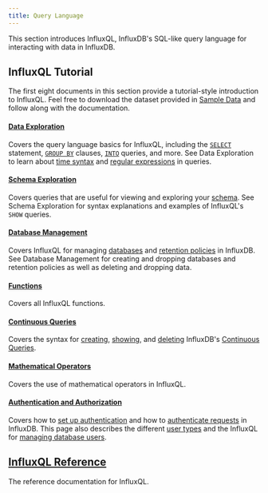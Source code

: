 ```yaml
---
title: Query Language
---
```


This section introduces InfluxQL, InfluxDB's SQL-like query language for
interacting with data in InfluxDB.

## InfluxQL Tutorial
The first eight documents in this section provide a tutorial-style introduction
to InfluxQL.
Feel free to download the dataset provided in
[Sample Data](/influxdb/v1.0/query_language/data_download/) and follow along
with the documentation.

#### [Data Exploration](/influxdb/v1.0/query_language/data_exploration/)

Covers the query language basics for InfluxQL, including the
[`SELECT`](/influxdb/v1.0/query_language/data_exploration/#the-select-statement-and-the-where-clause)
statement,
[`GROUP BY`](/influxdb/v1.0/query_language/data_exploration/#the-group-by-clause) clauses,
[`INTO`](/influxdb/v1.0/query_language/data_exploration/#the-into-clause) queries, and more.
See Data Exploration to learn about
[time syntax](/influxdb/v1.0/query_language/data_exploration/#time-syntax-in-queries) and
[regular expressions](/influxdb/v1.0/query_language/data_exploration/#regular-expressions-in-queries) in
queries.

#### [Schema Exploration](/influxdb/v1.0/query_language/schema_exploration/)

Covers queries that are useful for viewing and exploring your
[schema](/influxdb/v1.0/concepts/glossary/#schema).
See Schema Exploration for syntax explanations and examples of InfluxQL's `SHOW`
queries.

#### [Database Management](/influxdb/v1.0/query_language/database_management/)

Covers InfluxQL for managing
[databases](/influxdb/v1.0/concepts/glossary/#database) and
[retention policies](/influxdb/v1.0/concepts/glossary/#retention-policy-rp) in
InfluxDB.
See Database Management for creating and dropping databases and retention
policies as well as deleting and dropping data.

#### [Functions](/influxdb/v1.0/query_language/functions/)

Covers all InfluxQL functions.

#### [Continuous Queries](/influxdb/v1.0/query_language/continuous_queries/)

Covers the syntax for
[creating](/influxdb/v1.0/query_language/continuous_queries/#influxql-for-creating-a-cq),
[showing](/influxdb/v1.0/query_language/continuous_queries/#list-cqs-with-show),
and [deleting](/influxdb/v1.0/query_language/continuous_queries/#delete-cqs-with-drop) InfluxDB's
[Continuous Queries](/influxdb/v1.0/concepts/glossary/#continuous-query-cq).

#### [Mathematical Operators](/influxdb/v1.0/query_language/math_operators/)

Covers the use of mathematical operators in InfluxQL.

#### [Authentication and Authorization](/influxdb/v1.0/query_language/authentication_and_authorization/)

Covers how to
[set up authentication](/influxdb/v1.0/administration/authentication_and_authorization/#set-up-authentication)
and how to
[authenticate requests](/influxdb/v1.0/administration/authentication_and_authorization/#authenticating-requests) in InfluxDB.
This page also describes the different
[user types](/influxdb/v1.0/administration/authentication_and_authorization/#user-types-and-their-privileges) and the InfluxQL for
[managing database users](/influxdb/v1.0/administration/authentication_and_authorization/#user-management-commands).

## [InfluxQL Reference](/influxdb/v1.0/query_language/spec/)

The reference documentation for InfluxQL.
